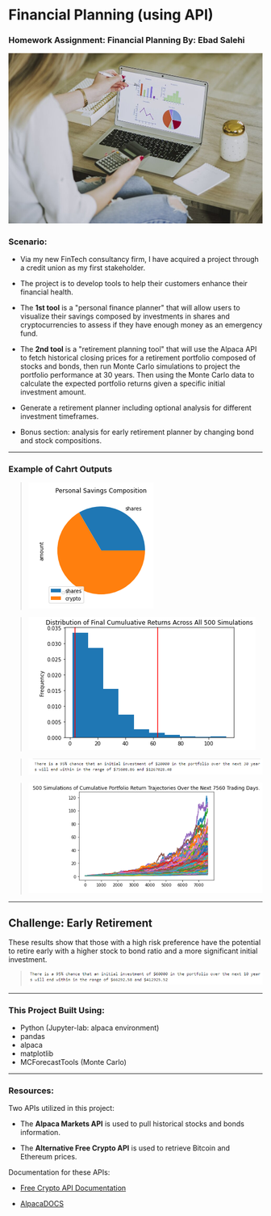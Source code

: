 # Financial Planning (using API)
### Homework Assignment: Financial Planning By: Ebad Salehi

![logo](images/logo.jpg)

### Scenario:
- Via my new FinTech consultancy firm, I have acquired a project through a credit union as my first stakeholder.
- The project is to develop tools to help their customers enhance their financial health.

- The **1st tool** is a "personal finance planner" that will allow users to visualize their savings composed by investments in shares and cryptocurrencies to assess if they have enough money as an emergency fund.

- The **2nd tool** is a "retirement planning tool" that will use the Alpaca API to fetch historical closing prices for a retirement portfolio composed of stocks and bonds, then run Monte Carlo simulations to project the portfolio performance at 30 years. Then using the Monte Carlo data to calculate the expected portfolio returns given a specific initial investment amount.
- Generate a retirement planner including optional analysis for different investment timeframes.
- Bonus section: analysis for early retirement planner by changing bond and stock compositions.

---
### Example of Cahrt Outputs

> ![image_add](images/personal_Savings_composition.png)


> ![image_add](images/distribution_500.png)

> ![image_add](images/30_years.png)


> ![image_add](images/returns_plot.png)

---
## Challenge: Early Retirement

These results show that those with a high risk preference have the potential  to retire early with a higher stock to bond ratio and a more significant initial investment. 
> ![image_add](images/60K_10_Years.png)

---
### This Project Built Using:

* Python (Jupyter-lab: alpaca environment)
* pandas
* alpaca
* matplotlib
* MCForecastTools (Monte Carlo)
---

### Resources:

Two APIs utilized in this project:

* The **Alpaca Markets API** is used to pull historical stocks and bonds information.  
    
* The **Alternative Free Crypto API** is used to retrieve Bitcoin and Ethereum prices.

Documentation for these APIs:

* [Free Crypto API Documentation](https://alternative.me/crypto/api/)

* [AlpacaDOCS](https://alpaca.markets/docs/)


